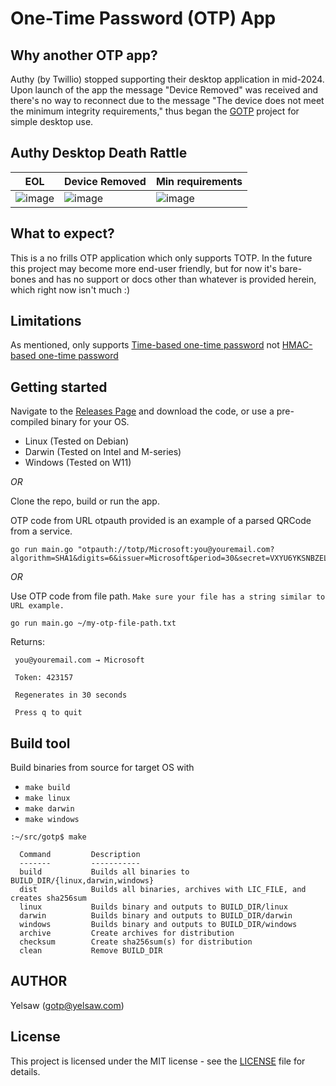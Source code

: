 # One-Time Password (OTP) App

## Why another OTP app?
Authy (by Twillio) stopped supporting their desktop application in mid-2024. Upon launch of the app the message "Device Removed" was received and there's no way to reconnect due to the message "The device does not meet the minimum integrity requirements," thus began the [GOTP](https://github.com/yelsaw/gotp) project for simple desktop use.

## Authy Desktop Death Rattle
|EOL |Device Removed | Min requirements |
|-|-|-|
|![image](https://github.com/user-attachments/assets/836ccd37-1ce5-4367-adc1-76840d2c8ada)|![image](https://github.com/user-attachments/assets/0afc6091-ef71-47c2-8ac2-3aa72352cd7f)|![image](https://github.com/user-attachments/assets/de45815f-fce7-491b-9de5-4df365c19ab1)|

## What to expect?
This is a no frills OTP application which only supports TOTP.
In the future this project may become more end-user friendly, but for now it's bare-bones and has no support or docs other than whatever is provided herein, which right now isn't much :)

## Limitations
As mentioned, only supports [Time-based one-time password](https://en.wikipedia.org/wiki/Time-based_one-time_password) not [HMAC-based one-time password](https://en.wikipedia.org/wiki/HMAC-based_one-time_password)

## Getting started

Navigate to the [Releases Page](https://github.com/yelsaw/gotp/releases) and download the code, or use a pre-compiled binary for your OS.
 - Linux (Tested on Debian)
 - Darwin (Tested on Intel and M-series)
 - Windows (Tested on W11)

*OR*


Clone the repo, build or run the app.

OTP code from URL
otpauth provided is an example of a parsed QRCode from a service.
```
go run main.go "otpauth://totp/Microsoft:you@youremail.com?algorithm=SHA1&digits=6&issuer=Microsoft&period=30&secret=VXYU6YKSNBZELU23"
```
*OR* 

Use OTP code from file path. `Make sure your file has a string similar to URL example.`
```
go run main.go ~/my-otp-file-path.txt
```

Returns:
```
 you@youremail.com → Microsoft

 Token: 423157

 Regenerates in 30 seconds

 Press q to quit

```

## Build tool

Build binaries from source for target OS with
 
 - `make build`
 - `make linux`
 - `make darwin`
 - `make windows`


```
:~/src/gotp$ make

  Command         Description
  -------         -----------
  build           Builds all binaries to BUILD_DIR/{linux,darwin,windows}
  dist            Builds all binaries, archives with LIC_FILE, and creates sha256sum
  linux           Builds binary and outputs to BUILD_DIR/linux
  darwin          Builds binary and outputs to BUILD_DIR/darwin
  windows         Builds binary and outputs to BUILD_DIR/windows
  archive         Create archives for distribution
  checksum        Create sha256sum(s) for distribution
  clean           Remove BUILD_DIR

```

## AUTHOR

Yelsaw (gotp@yelsaw.com)

## License

This project is licensed under the MIT license - see the [LICENSE](https://github.com/yelsaw/gotp/blob/main/LICENSE) file for details.
